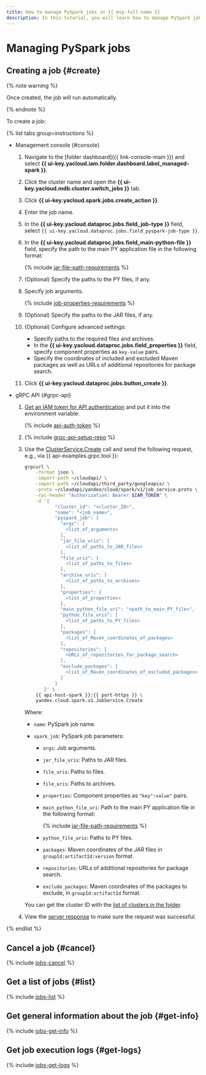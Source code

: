 ```yaml
---
title: How to manage PySpark jobs in {{ msp-full-name }}
description: In this tutorial, you will learn how to manage PySpark jobs in {{ msp-full-name }}.
---
```


# Managing PySpark jobs

## Creating a job {#create}

{% note warning %}

Once created, the job will run automatically.

{% endnote %}

To create a job:

{% list tabs group=instructions %}

- Management console {#console}

    1. Navigate to the [folder dashboard]({{ link-console-main }}) and select **{{ ui-key.yacloud.iam.folder.dashboard.label_managed-spark }}**.
    1. Click the cluster name and open the **{{ ui-key.yacloud.mdb.cluster.switch_jobs }}** tab.
    1. Click **{{ ui-key.yacloud.spark.jobs.create_action }}**.
    1. Enter the job name.
    1. In the **{{ ui-key.yacloud.dataproc.jobs.field_job-type }}** field, select `{{ ui-key.yacloud.dataproc.jobs.field_pyspark-job-type }}`.
    1. In the **{{ ui-key.yacloud.dataproc.jobs.field_main-python-file }}** field, specify the path to the main PY application file in the following format:

        {% include [jar-file-path-requirements](../../_includes/managed-spark/jar-file-path-requirements.md) %}

    1. (Optional) Specify the paths to the PY files, if any.
    1. Specify job arguments.

       {% include [job-properties-requirements](../../_includes/managed-spark/job-properties-requirements.md) %}

    1. (Optional) Specify the paths to the JAR files, if any.
    1. (Optional) Configure advanced settings:

        * Specify paths to the required files and archives.
        * In the **{{ ui-key.yacloud.dataproc.jobs.field_properties }}** field, specify component properties as `key-value` pairs.
        * Specify the coordinates of included and excluded Maven packages as well as URLs of additional repositories for package search.

    1. Click **{{ ui-key.yacloud.dataproc.jobs.button_create }}**.

- gRPC API {#grpc-api}

    1. [Get an IAM token for API authentication](../api-ref/authentication.md) and put it into the environment variable:

       {% include [api-auth-token](../../_includes/mdb/api-auth-token.md) %}

    1. {% include [grpc-api-setup-repo](../../_includes/mdb/grpc-api-setup-repo.md) %}

    1. Use the [ClusterService.Create](../api-ref/grpc/Job/create.md) call and send the following request, e.g., via {{ api-examples.grpc.tool }}:

        ```bash
        grpcurl \
            -format json \
            -import-path ~/cloudapi/ \
            -import-path ~/cloudapi/third_party/googleapis/ \
            -proto ~/cloudapi/yandex/cloud/spark/v1/job_service.proto \
            -rpc-header "Authorization: Bearer $IAM_TOKEN" \
            -d '{
                   "cluster_id": "<cluster_ID>",
                   "name": "<job_name>",
                   "pyspark_job": {
                     "args": [
                       <list_of_arguments>
                     ],
                     "jar_file_uris": [
                       <list_of_paths_to_JAR_files>
                     ],
                     "file_uris": [
                       <list_of_paths_to_files>
                     ],
                     "archive_uris": [
                       <list_of_paths_to_archives>
                     ],
                     "properties": {
                       <list_of_properties>
                     },
                     "main_python_file_uri": "<path_to_main_PY_file>",
                     "python_file_uris": [
                       <list_of_paths_to_PY_files>
                     ],
                     "packages": [
                       <list_of_Maven_coordinates_of_packages>
                     ],
                     "repositories": [
                       <URLs_of_repositories_for_package_search>
                     ],
                     "exclude_packages": [
                       <list_of_Maven_coordinates_of_excluded_packages>
                     ]
                   }
               }' \
            {{ api-host-spark }}:{{ port-https }} \
            yandex.cloud.spark.v1.JobService.Create
        ```

        Where:

        * `name`: PySpark job name.
        * `spark_job`: PySpark job parameters:

            * `args`: Job arguments.
            * `jar_file_uris`: Paths to JAR files.
            * `file_uris`: Paths to files.
            * `file_uris`: Paths to archives.
            * `properties`: Component properties as `"key":value"` pairs.
            * `main_python_file_uri`: Path to the main PY application file in the following format:

                {% include [jar-file-path-requirements](../../_includes/data-processing/jar-file-path-requirements.md) %}

            * `python_file_uris`: Paths to PY files.
            * `packages`: Maven coordinates of the JAR files in `groupId:artifactId:version` format.
            * `repositories`: URLs of additional repositories for package search.
            * `exclude_packages`: Maven coordinates of the packages to exclude, in `groupId:artifactId` format.

        You can get the cluster ID with the [list of clusters in the folder](cluster-list.md#list-clusters).

    1. View the [server response](../api-ref/grpc/Job/create.md#yandex.cloud.operation.Operation) to make sure the request was successful.

{% endlist %}

## Cancel a job {#cancel}

{% include [jobs-cancel](../../_includes/managed-spark/jobs-cancel.md) %}

## Get a list of jobs {#list}

{% include [jobs-list](../../_includes/managed-spark/jobs-list.md) %}

## Get general information about the job {#get-info}

{% include [jobs-get-info](../../_includes/managed-spark/jobs-get-info.md) %}

## Get job execution logs {#get-logs}

{% include [jobs-get-logs](../../_includes/managed-spark/jobs-get-logs.md) %}
